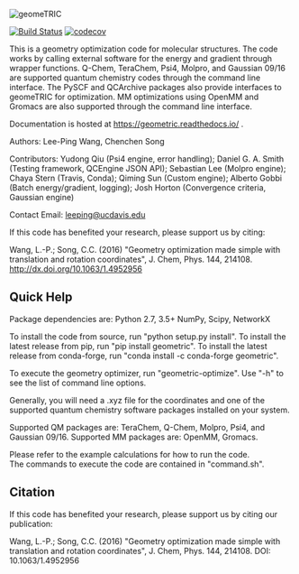 ![geomeTRIC](https://user-images.githubusercontent.com/1441560/56555299-600d1980-6549-11e9-9f05-b1e8b899a292.png)

[![Build Status](https://travis-ci.org/leeping/geomeTRIC.svg?branch=master)](https://travis-ci.org/leeping/geomeTRIC)
[![codecov](https://codecov.io/gh/leeping/geometric/branch/master/graph/badge.svg)](https://codecov.io/gh/leeping/geometric)

This is a geometry optimization code for molecular structures.
The code works by calling external software for the energy and 
gradient through wrapper functions.  Q-Chem, TeraChem, Psi4, 
Molpro, and Gaussian 09/16 are supported quantum chemistry
codes through the command line interface.  The PySCF and
QCArchive packages also provide interfaces to geomeTRIC for
optimization. MM optimizations using OpenMM and Gromacs are
also supported through the command line interface.

Documentation is hosted at https://geometric.readthedocs.io/ .

Authors: Lee-Ping Wang, Chenchen Song

Contributors: Yudong Qiu (Psi4 engine, error handling); Daniel G. A. Smith (Testing framework, QCEngine JSON API); Sebastian Lee (Molpro engine); Chaya Stern (Travis, Conda); Qiming Sun (Custom engine); Alberto Gobbi (Batch energy/gradient, logging); Josh Horton (Convergence criteria, Gaussian engine)

Contact Email: leeping@ucdavis.edu

If this code has benefited your research, please support us by citing:

Wang, L.-P.; Song, C.C. (2016) "Geometry optimization made simple with translation and rotation coordinates", J. Chem, Phys. 144, 214108.
http://dx.doi.org/10.1063/1.4952956

## Quick Help

Package dependencies are:
Python 2.7, 3.5+
NumPy, Scipy, NetworkX

To install the code from source, run "python setup.py install".
To install the latest release from pip, run "pip install geometric".
To install the latest release from conda-forge, run "conda install -c conda-forge geometric".

To execute the geometry optimizer, run "geometric-optimize".
Use "-h" to see the list of command line options.

Generally, you will need a .xyz file for the coordinates and 
one of the supported quantum chemistry software packages installed
on your system.

Supported QM packages are: TeraChem, Q-Chem, Molpro, Psi4, and Gaussian 09/16.
Supported MM packages are: OpenMM, Gromacs.

Please refer to the example calculations for how to run the code.  
The commands to execute the code are contained in "command.sh".

## Citation

If this code has benefited your research, please support us by citing our publication:

Wang, L.-P.; Song, C.C. (2016) "Geometry optimization made simple
with translation and rotation coordinates", J. Chem, Phys. 144, 214108.
DOI: 10.1063/1.4952956
